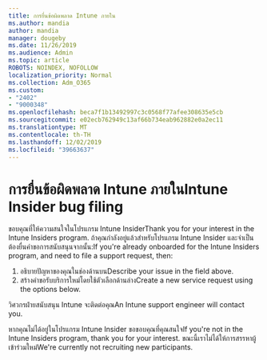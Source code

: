 ```yaml
---
title: การยื่นข้อผิดพลาด Intune ภายใน
ms.author: mandia
author: mandia
manager: dougeby
ms.date: 11/26/2019
ms.audience: Admin
ms.topic: article
ROBOTS: NOINDEX, NOFOLLOW
localization_priority: Normal
ms.collection: Adm_O365
ms.custom:
- "2402"
- "9000348"
ms.openlocfilehash: beca7f1b13492997c3c0568f77afee308635e5cb
ms.sourcegitcommit: e02ecb762949c13af66b734eab962882e0a2ec11
ms.translationtype: MT
ms.contentlocale: th-TH
ms.lasthandoff: 12/02/2019
ms.locfileid: "39663637"
---
```

# <a name="intune-insider-bug-filing"></a><span data-ttu-id="67079-102">การยื่นข้อผิดพลาด Intune ภายใน</span><span class="sxs-lookup"><span data-stu-id="67079-102">Intune Insider bug filing</span></span>

<span data-ttu-id="67079-103">ขอบคุณที่ให้ความสนใจในโปรแกรม Intune Insider</span><span class="sxs-lookup"><span data-stu-id="67079-103">Thank you for your interest in the Intune Insiders program.</span></span> <span data-ttu-id="67079-104">ถ้าคุณกำลังอยู่แล้วสำหรับโปรแกรม Intune Insider และจำเป็นต้องยื่นคำขอการสนับสนุนจากนั้น:</span><span class="sxs-lookup"><span data-stu-id="67079-104">If you're already onboarded for the Intune Insiders program, and need to file a support request, then:</span></span>

1. <span data-ttu-id="67079-105">อธิบายปัญหาของคุณในช่องด้านบน</span><span class="sxs-lookup"><span data-stu-id="67079-105">Describe your issue in the field above.</span></span>
2. <span data-ttu-id="67079-106">สร้างคำขอรับบริการใหม่โดยใช้ตัวเลือกด้านล่าง</span><span class="sxs-lookup"><span data-stu-id="67079-106">Create a new service request using the options below.</span></span>

<span data-ttu-id="67079-107">วิศวกรฝ่ายสนับสนุน Intune จะติดต่อคุณ</span><span class="sxs-lookup"><span data-stu-id="67079-107">An Intune support engineer will contact you.</span></span>

<span data-ttu-id="67079-108">หากคุณไม่ได้อยู่ในโปรแกรม Intune Insider ขอขอบคุณที่คุณสนใจ</span><span class="sxs-lookup"><span data-stu-id="67079-108">If you're not in the Intune Insiders program, thank you for your interest.</span></span> <span data-ttu-id="67079-109">ขณะนี้เราไม่ได้ให้การสรรหาผู้เข้าร่วมใหม่</span><span class="sxs-lookup"><span data-stu-id="67079-109">We're currently not recruiting new participants.</span></span>
